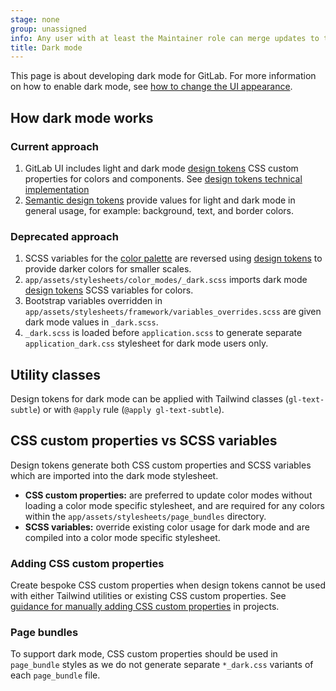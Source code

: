 ```yaml
---
stage: none
group: unassigned
info: Any user with at least the Maintainer role can merge updates to this content. For details, see https://docs.gitlab.com/development/development_processes/#development-guidelines-review.
title: Dark mode
---
```


This page is about developing dark mode for GitLab. For more information on how to enable dark mode, see [how to change the UI appearance](../../user/profile/preferences.md#change-the-mode).

## How dark mode works

### Current approach

1. GitLab UI includes light and dark mode [design tokens](https://gitlab.com/gitlab-org/gitlab-ui/-/blob/main/doc/contributing/design_tokens.md) CSS custom properties for colors and components. See [design tokens technical implementation](https://design.gitlab.com/product-foundations/design-tokens-technical-implementation)
1. [Semantic design tokens](https://design.gitlab.com/product-foundations/design-tokens#semantic-design-tokens) provide values for light and dark mode in general usage, for example: background, text, and border colors.

### Deprecated approach

1. SCSS variables for the [color palette](https://design.gitlab.com/product-foundations/color) are reversed using [design tokens](https://gitlab.com/gitlab-org/gitlab-ui/-/blob/main/doc/contributing/design_tokens.md) to provide darker colors for smaller scales.
1. `app/assets/stylesheets/color_modes/_dark.scss` imports dark mode [design tokens](https://gitlab.com/gitlab-org/gitlab-ui/-/blob/main/doc/contributing/design_tokens.md) SCSS variables for colors.
1. Bootstrap variables overridden in `app/assets/stylesheets/framework/variables_overrides.scss` are given dark mode values in `_dark.scss`.
1. `_dark.scss` is loaded before `application.scss` to generate separate `application_dark.css` stylesheet for dark mode users only.

## Utility classes

Design tokens for dark mode can be applied with Tailwind classes (`gl-text-subtle`) or with `@apply` rule (`@apply gl-text-subtle`).

## CSS custom properties vs SCSS variables

Design tokens generate both CSS custom properties and SCSS variables which are imported into the dark mode stylesheet.

- **CSS custom properties:** are preferred to update color modes without loading a color mode specific stylesheet, and are required for any colors within the `app/assets/stylesheets/page_bundles` directory.
- **SCSS variables:** override existing color usage for dark mode and are compiled into a color mode specific stylesheet.

### Adding CSS custom properties

Create bespoke CSS custom properties when design tokens cannot be used with either Tailwind utilities or existing CSS custom properties. See [guidance for manually adding CSS custom properties](https://design.gitlab.com/product-foundations/design-tokens-technical-implementation#bespoke-dark-mode-solutions) in projects.

### Page bundles

To support dark mode, CSS custom properties should be used in `page_bundle` styles as we do not generate separate
`*_dark.css` variants of each `page_bundle` file.
